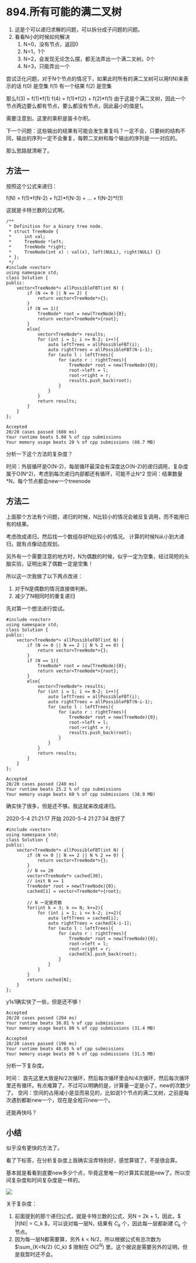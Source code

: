 # 894.所有可能的满二叉树

1. 这是个可以递归求解的问题，可以拆分成子问题的问题。
2. 看看N小的时候如何解决
   1. N=0，没有节点，返回0
   2. N=1，1个
   3. N=2，会发现无论怎么摆，都无法弄出一个满二叉树。0个
   4. N=3，只能弄出一个


尝试泛化问题，对于N个节点的情况下，如果此时所有的满二叉树可以用f(N)来表示的话
f(0) 是空集
f(1) 有一个结果
f(2) 是空集

那么f(3) = f(1)*f(1)
f(4) = f(1)*f(2) + f(2)*f(1)
由于这是个满二叉树，因此一个节点两边要么都有节点，要么都没有节点，因此最小的值是1。


需要注意到，这里的乘积是笛卡尔积。

下一个问题：这些输出的结果有可能会发生重复吗？一定不会，只要树的结构不同，输出的序列一定不会重复，每颗二叉树和每个输出的序列是一一对应的。

那么思路就清晰了。

## 方法一

按照这个公式来递归：

f(N) = f(1)*f(N-2) + f(2)*f(N-3) + ... + f(N-2)*f(1)

这就是卡特兰数的公式啊。

```
/**
 * Definition for a binary tree node.
 * struct TreeNode {
 *     int val;
 *     TreeNode *left;
 *     TreeNode *right;
 *     TreeNode(int x) : val(x), left(NULL), right(NULL) {}
 * };
 */
#include <vector>
using namespace std;
class Solution {
public:
    vector<TreeNode*> allPossibleFBT(int N) {
        if (N <= 0 || N == 2) {
            return vector<TreeNode*>{};
        }
        if (N == 1){
            TreeNode* root = new(TreeNode){0};
            return vector<TreeNode*>{root};
        }
        else{
            vector<TreeNode*> results;
            for (int i = 1; i <= N-2; i++){
                auto leftTrees = allPossibleFBT(i);
                auto rightTrees = allPossibleFBT(N-i-1);
                for (auto l : leftTrees){
                    for (auto r : rightTrees){
                        TreeNode* root = new(TreeNode){0};
                        root->left = l;
                        root->right = r;
                        results.push_back(root);
                    }
                }
            }
            return results;
        }
    }
};
```

```
Accepted
20/20 cases passed (608 ms)
Your runtime beats 5.08 % of cpp submissions
Your memory usage beats 20 % of cpp submissions (88.7 MB)
```


分析一下这个方法的复杂度？

时间：外层循环是O(N-2)，每层循环最深会有深度达O(N-2)的递归调用，复杂度属于O(N^2)，考虑到每次递归内部都还有循环，可能不止N^2
空间：结果数量*N，每个节点都会new一个treenode


## 方法二

上面那个方法有个问题，递归的时候，N比较小的情况会被反复调用，而不能用已有的结果。

考虑改成递归，然后找一个数组存好N比较小的情况。
计算的时候N从小到大递归，就有点像动态规划。

另外有一个需要注意的地方时，N为偶数的时候，似乎一定为空集，经过简短的头脑实验，证明出来了偶数一定是空集！

所以这一次我做了以下两点改进：
1. 对于N是偶数的情况直接做判断。
2. 减少了N相同时的重复递归

先对第一个想法进行尝试。

```
#include <vector>
using namespace std;
class Solution {
public:
    vector<TreeNode*> allPossibleFBT(int N) {
        if (N <= 0 || N == 2 || N % 2 == 0) {
            return vector<TreeNode*>{};
        }
        if (N == 1){
            TreeNode* root = new(TreeNode){0};
            return vector<TreeNode*>{root};
        }
        else{
            vector<TreeNode*> results;
            for (int i = 1; i <= N-2; i++){
                auto leftTrees = allPossibleFBT(i);
                auto rightTrees = allPossibleFBT(N-i-1);
                for (auto l : leftTrees){
                    for (auto r : rightTrees){
                        TreeNode* root = new(TreeNode){0};
                        root->left = l;
                        root->right = r;
                        results.push_back(root);
                    }
                }
            }
            return results;
        }
    }
};
```
```
Accepted
20/20 cases passed (240 ms)
Your runtime beats 25.2 % of cpp submissions
Your memory usage beats 60 % of cpp submissions (38.9 MB)
```

确实快了很多，但是还不够。我这就来改成递归。

2020-5-4 21:21:17 开始
2020-5-4 21:27:34 改好了

```
#include <vector>
using namespace std;
class Solution {
public:
    vector<TreeNode*> allPossibleFBT(int N) {
        if (N <= 0 || N == 2 || N % 2 == 0) {
            return vector<TreeNode*>{};
        }
        // N <= 20
        vector<TreeNode*> cached[30];
        // init N == 1
        TreeNode* root = new(TreeNode){0};
        cached[1] = vector<TreeNode*>{root};

        // N 一定是奇数
        for(int k = 3; k <= N; k+=2){
            for (int i = 1; i <= k-2; i+=2){
                auto leftTrees = cached[i];
                auto rightTrees = cached[k-i-1];
                for (auto l : leftTrees){
                    for (auto r : rightTrees){
                        TreeNode* root = new(TreeNode){0};
                        root->left = l;
                        root->right = r;
                        cached[k].push_back(root);
                    }
                }
            }
        }
        return cached[N];
    }
};

```

y1s1确实快了一些，但是还不够！

```
Accepted
20/20 cases passed (204 ms)
Your runtime beats 38.01 % of cpp submissions
Your memory usage beats 80 % of cpp submissions (31.4 MB)

Accepted
20/20 cases passed (196 ms)
Your runtime beats 40.65 % of cpp submissions
Your memory usage beats 80 % of cpp submissions (31.5 MB)
```

分析一下复杂度。

时间： 首先这里大致是N/2次循环，然后每次循环里会N/4次循环，然后每次循环里还有循环。有点难算了。不过可以明确的是，计算量一定是小了，new的次数少了。
空间：空间的占用减小是显而易见的，比如说1个节点的满二叉树，之前是每次遇到都新new一个，现在是全程只new一个。

还能再快吗？

## 小结

似乎没有更快的方法了。

看了下标答，在分析复杂度上我确实没弄特别好，感觉算错了，不是很会算。

基本就是看看到底要new多少个点，毕竟这里唯一的计算其实就是new了。所以空间复杂度和时间复杂度是一样的。

![](https://pic.wwyf.top/images/2020/05/04/chrome_hoVxucbuXM.png)

关于复杂度：
1. 前面提到的那个递归公式，就是卡特兰数的公式，另N = 2k + 1，因此，$ |f(N)| = C_k $，可以说对每一层N，结果有 $C_k$ 个，因此每一层都新建 $C_k$ 个节点。
2. 因为每一层N都需要算，另外 k < N/2，所以根据公式有总次数为 $\sum_{K<N/2} {C_k} $ 限制在 $O(2^N)$ 里。这个据说是需要另外的证明，但是我暂时还不会。






